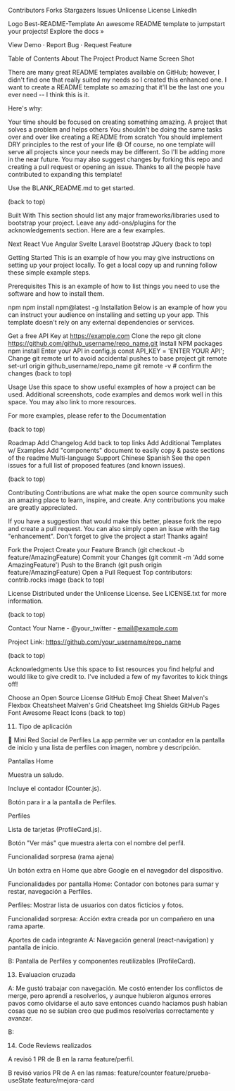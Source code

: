 
Contributors Forks Stargazers Issues Unlicense License LinkedIn


Logo
Best-README-Template
An awesome README template to jumpstart your projects!
Explore the docs »

View Demo · Report Bug · Request Feature

Table of Contents
About The Project
Product Name Screen Shot

There are many great README templates available on GitHub; however, I didn't find one that really suited my needs so I created this enhanced one. I want to create a README template so amazing that it'll be the last one you ever need -- I think this is it.

Here's why:

Your time should be focused on creating something amazing. A project that solves a problem and helps others
You shouldn't be doing the same tasks over and over like creating a README from scratch
You should implement DRY principles to the rest of your life 😄
Of course, no one template will serve all projects since your needs may be different. So I'll be adding more in the near future. You may also suggest changes by forking this repo and creating a pull request or opening an issue. Thanks to all the people have contributed to expanding this template!

Use the BLANK_README.md to get started.

(back to top)

Built With
This section should list any major frameworks/libraries used to bootstrap your project. Leave any add-ons/plugins for the acknowledgements section. Here are a few examples.

Next
React
Vue
Angular
Svelte
Laravel
Bootstrap
JQuery
(back to top)

Getting Started
This is an example of how you may give instructions on setting up your project locally. To get a local copy up and running follow these simple example steps.

Prerequisites
This is an example of how to list things you need to use the software and how to install them.

npm
npm install npm@latest -g
Installation
Below is an example of how you can instruct your audience on installing and setting up your app. This template doesn't rely on any external dependencies or services.

Get a free API Key at https://example.com
Clone the repo
git clone https://github.com/github_username/repo_name.git
Install NPM packages
npm install
Enter your API in config.js
const API_KEY = 'ENTER YOUR API';
Change git remote url to avoid accidental pushes to base project
git remote set-url origin github_username/repo_name
git remote -v # confirm the changes
(back to top)

Usage
Use this space to show useful examples of how a project can be used. Additional screenshots, code examples and demos work well in this space. You may also link to more resources.

For more examples, please refer to the Documentation

(back to top)

Roadmap
 Add Changelog
 Add back to top links
 Add Additional Templates w/ Examples
 Add "components" document to easily copy & paste sections of the readme
 Multi-language Support
 Chinese
 Spanish
See the open issues for a full list of proposed features (and known issues).

(back to top)

Contributing
Contributions are what make the open source community such an amazing place to learn, inspire, and create. Any contributions you make are greatly appreciated.

If you have a suggestion that would make this better, please fork the repo and create a pull request. You can also simply open an issue with the tag "enhancement". Don't forget to give the project a star! Thanks again!

Fork the Project
Create your Feature Branch (git checkout -b feature/AmazingFeature)
Commit your Changes (git commit -m 'Add some AmazingFeature')
Push to the Branch (git push origin feature/AmazingFeature)
Open a Pull Request
Top contributors:
contrib.rocks image
(back to top)

License
Distributed under the Unlicense License. See LICENSE.txt for more information.

(back to top)

Contact
Your Name - @your_twitter - email@example.com

Project Link: https://github.com/your_username/repo_name

(back to top)

Acknowledgments
Use this space to list resources you find helpful and would like to give credit to. I've included a few of my favorites to kick things off!

Choose an Open Source License
GitHub Emoji Cheat Sheet
Malven's Flexbox Cheatsheet
Malven's Grid Cheatsheet
Img Shields
GitHub Pages
Font Awesome
React Icons
(back to top)


11) Tipo de aplicación


📱 Mini Red Social de Perfiles
La app permite ver un contador en la pantalla de inicio y una lista de perfiles con imagen, nombre y descripción.

Pantallas
Home

Muestra un saludo.

Incluye el contador (Counter.js).

Botón para ir a la pantalla de Perfiles.

Perfiles

Lista de tarjetas (ProfileCard.js).

Botón "Ver más" que muestra alerta con el nombre del perfil.

Funcionalidad sorpresa (rama ajena)

Un botón extra en Home que abre Google en el navegador del dispositivo.

Funcionalidades por pantalla
Home: Contador con botones para sumar y restar, navegación a Perfiles.

Perfiles: Mostrar lista de usuarios con datos ficticios y fotos.

Funcionalidad sorpresa: Acción extra creada por un compañero en una rama aparte.

Aportes de cada integrante
A: Navegación general (react-navigation) y pantalla de inicio.

B: Pantalla de Perfiles y componentes reutilizables (ProfileCard).


13) Evaluacion cruzada

A: Me gustó trabajar con navegación. Me costó entender los conflictos de merge, pero aprendí a resolverlos, y aunque hubieron algunos errores pavos como olvidarse el auto save entonces cuando haciamos push habian cosas que no se subian creo que pudimos resolverlas correctamente y avanzar.

B:

14) Code Reviews realizados

A revisó 1 PR de B en la rama feature/perfil.

B revisó varios PR de A en las ramas:
feature/counter
feature/prueba-useState
feature/mejora-card